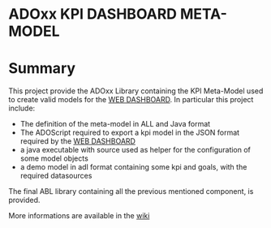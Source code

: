 ADOxx KPI DASHBOARD META-MODEL
====================

# Summary
This project provide the ADOxx Library containing the KPI Meta-Model used to create valid models for the [WEB DASHBOARD](../KpiDashboard-Web).
In particular this project include:
- The definition of the meta-model in ALL and Java format
- The ADOScript required to export a kpi model in the JSON format required by the [WEB DASHBOARD](../KpiDashboard-Web)
- a java executable with source used as helper for the configuration of some model objects
- a demo model in adl format containing some kpi and goals, with the required datasources

The final ABL library containing all the previous mentioned component, is provided.

More informations are available in the [wiki](./wiki)